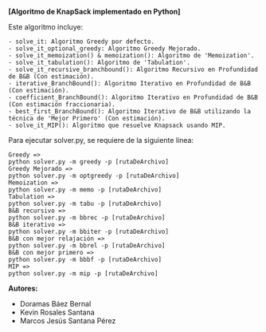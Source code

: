 **[Algoritmo de KnapSack implementado en Python]** 

Este algoritmo incluye: 

```
- solve_it: Algoritmo Greedy por defecto.
- solve_it_optional_greedy: Algoritmo Greedy Mejorado.
- solve_it_memoization() & memoization(): Algoritmo de 'Memoization'.
- solve_it_tabulation(): Algoritmo de 'Tabulation'.
- solve_it_recursive_branchbound(): Algoritmo Recursivo en Profundidad de B&B (Con estimación).
- iterative_BranchBound(): Algoritmo Iterativo en Profundidad de B&B (Con estimación).
- coefficient_BranchBound(): Algoritmo Iterativo en Profundidad de B&B (Con estimación fraccionaria).
- best_first_BranchBound(): Algoritmo Iterativo de B&B utilizando la técnica de 'Mejor Primero' (Con estimación).
- solve_it_MIP(): Algoritmo que resuelve Knapsack usando MIP.
```

Para ejecutar solver.py, se requiere de la siguiente línea:
```
Greedy => 
python solver.py -m greedy -p [rutaDeArchivo]
Greedy Mejorado => 
python solver.py -m optgreedy -p [rutaDeArchivo]
Memoization => 
python solver.py -m memo -p [rutaDeArchivo]
Tabulation => 
python solver.py -m tabu -p [rutaDeArchivo]
B&B recursivo => 
python solver.py -m bbrec -p [rutaDeArchivo]
B&B iterativo => 
python solver.py -m bbiter -p [rutaDeArchivo]
B&B con mejor relajación => 
python solver.py -m bbrel -p [rutaDeArchivo]
B&B con mejor primero => 
python solver.py -m bbbf -p [rutaDeArchivo]
MIP => 
python solver.py -m mip -p [rutaDeArchivo]
```

**Autores:** 

- Doramas Báez Bernal 
- Kevin Rosales Santana
- Marcos Jesús Santana Pérez
